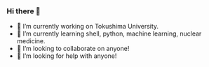 ### Hi there 👋

<!--
**ryskks/ryskks** is a ✨ _special_ ✨ repository be
cause its `README.md` (this file) appears on your 
GitHub profile.
Here are some ideas to get you started:
-->

- 🔭 I’m currently working on Tokushima University.
- 🌱 I’m currently learning shell, python, machine learning, nuclear medicine.
- 👯 I’m looking to collaborate on anyone!
- 🤔 I’m looking for help with anyone!
